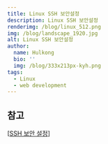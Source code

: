 ```yaml
---
title: Linux SSH 보안설정
description: Linux SSH 보안설정
renderimg: /blog/linux_512.png
img: /blog/landscape_1920.jpg
alt: Linux SSH 보안설정
author:
  name: Hulkong
  bio: ''
  img: /blog/333x213px-kyh.png
tags:
  - Linux
  - web development
---
```


## 참고

[[SSH 보안 설정](https://www.lesstif.com/ws/ssh-43843905.html)]